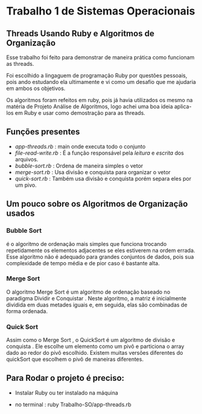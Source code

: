 
# Trabalho 1 de Sistemas Operacionais 
## Threads Usando Ruby e Algoritmos de Organização


Esse trabalho foi feito para demonstrar de maneira prática como funcionam
as threads. 

Foi escolhido a lingaguem de programação Ruby por questões pessoais, pois ando estudando ela ultimamente e
vi como um desafio que me ajudaria em ambos os objetivos. 

Os algoritmos foram refeitos em ruby, pois já havia utilizados os mesmo na matéria de Projeto Análise de Algoritmos,
logo achei uma boa ideia aplica-los em Ruby e usar como demostração para as threads.




## Funções presentes
 
- *app-threads.rb* : main onde executa todo o conjunto
- *file-read-write.rb* : É a função responsável pela *leitura* e *escrita* dos arquivos.
- *bubble-sort.rb* : Ordena de maneira simples o vetor 
- *merge-sort.rb* : Usa divisão e conquista para organizar o vetor
- *quick-sort.rb* : Também usa divisão e conquista porém separa eles por um pivo.



## Um pouco sobre os Algoritmos de Organização usados 

### Bubble Sort

é o algoritmo de ordenação mais simples que funciona trocando repetidamente os elementos adjacentes se eles estiverem na ordem errada. Esse algoritmo não é adequado para grandes conjuntos de dados, pois sua complexidade de tempo média e de pior caso é bastante alta.

### Merge Sort

O algoritmo Merge Sort é um algoritmo de ordenação baseado no paradigma Dividir e Conquistar . Neste algoritmo, a matriz é inicialmente dividida em duas metades iguais e, em seguida, elas são combinadas de forma ordenada.

### Quick Sort

Assim como o Merge Sort , o QuickSort é um algoritmo de divisão e conquista . Ele escolhe um elemento como um pivô e particiona o array dado ao redor do pivô escolhido. Existem muitas versões diferentes do quickSort que escolhem o pivô de maneiras diferentes. 


## Para Rodar o projeto é preciso: 


- Instalar Ruby ou ter instalado na máquina

- no terminal : ruby Trabalho-SO/app-threads.rb
    
